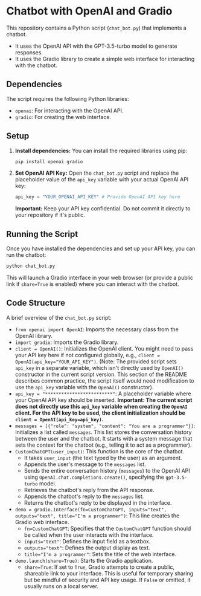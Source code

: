 # Chatbot with OpenAI and Gradio

This repository contains a Python script (`chat_bot.py`) that implements a chatbot.
- It uses the OpenAI API with the GPT-3.5-turbo model to generate responses.
- It uses the Gradio library to create a simple web interface for interacting with the chatbot.

## Dependencies

The script requires the following Python libraries:

- `openai`: For interacting with the OpenAI API.
- `gradio`: For creating the web interface.

## Setup

1.  **Install dependencies:**
    You can install the required libraries using pip:
    ```bash
    pip install openai gradio
    ```

2.  **Set OpenAI API Key:**
    Open the `chat_bot.py` script and replace the placeholder value of the `api_key` variable with your actual OpenAI API key:
    ```python
    api_key = "YOUR_OPENAI_API_KEY" # Provide OpenAI API key here
    ```
    **Important:** Keep your API key confidential. Do not commit it directly to your repository if it's public.

## Running the Script

Once you have installed the dependencies and set up your API key, you can run the chatbot:

```bash
python chat_bot.py
```

This will launch a Gradio interface in your web browser (or provide a public link if `share=True` is enabled) where you can interact with the chatbot.

## Code Structure

A brief overview of the `chat_bot.py` script:

-   `from openai import OpenAI`: Imports the necessary class from the OpenAI library.
-   `import gradio`: Imports the Gradio library.
-   `client = OpenAI()`: Initializes the OpenAI client. You might need to pass your API key here if not configured globally, e.g., `client = OpenAI(api_key="YOUR_API_KEY")`. (Note: The provided script sets `api_key` in a separate variable, which isn't directly used by `OpenAI()` constructor in the current script version. This section of the README describes common practice, the script itself would need modification to use the `api_key` variable with the `OpenAI()` constructor).
-   `api_key = "*************************"`: A placeholder variable where your OpenAI API key should be inserted. **Important: The current script does not directly use this `api_key` variable when creating the `OpenAI` client. For the API key to be used, the client initialization should be `client = OpenAI(api_key=api_key)`.**
-   `messages = [{"role": "system", "content": "You are a programmer"}]`: Initializes a list called `messages`. This list stores the conversation history between the user and the chatbot. It starts with a system message that sets the context for the chatbot (e.g., telling it to act as a programmer).
-   `CustomChatGPT(user_input)`: This function is the core of the chatbot.
    -   It takes `user_input` (the text typed by the user) as an argument.
    -   Appends the user's message to the `messages` list.
    -   Sends the entire conversation history (`messages`) to the OpenAI API using `OpenAI.chat.completions.create()`, specifying the `gpt-3.5-turbo` model.
    -   Retrieves the chatbot's reply from the API response.
    -   Appends the chatbot's reply to the `messages` list.
    -   Returns the chatbot's reply to be displayed in the interface.
-   `demo = gradio.Interface(fn=CustomChatGPT, inputs="text", outputs="text", title="I'm a programmer")`: This line creates the Gradio web interface.
    -   `fn=CustomChatGPT`: Specifies that the `CustomChatGPT` function should be called when the user interacts with the interface.
    -   `inputs="text"`: Defines the input field as a textbox.
    -   `outputs="text"`: Defines the output display as text.
    -   `title="I'm a programmer"`: Sets the title of the web interface.
-   `demo.launch(share=True)`: Starts the Gradio application.
    -   `share=True`: If set to `True`, Gradio attempts to create a public, shareable link to your interface. This is useful for temporary sharing but be mindful of security and API key usage. If `False` or omitted, it usually runs on a local server.
